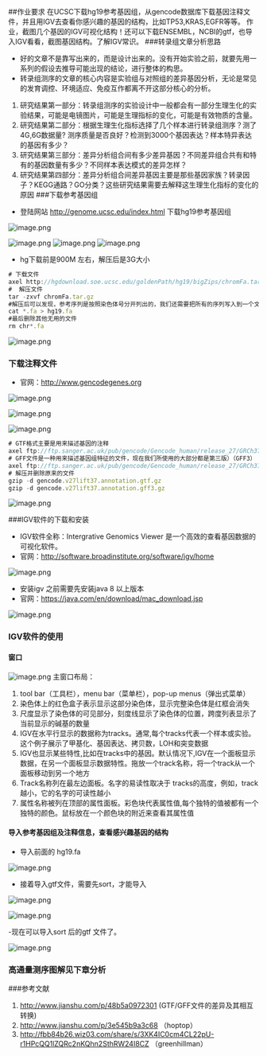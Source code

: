 ##作业要求
在UCSC下载hg19参考基因组，从gencode数据库下载基因注释文件，并且用IGV去查看你感兴趣的基因的结构，比如TP53,KRAS,EGFR等等。
作业，截图几个基因的IGV可视化结构！还可以下载ENSEMBL，NCBI的gtf，也导入IGV看看，截图基因结构。了解IGV常识。
###转录组文章分析思路
- 好的文章不是靠写出来的，而是设计出来的。没有开始实验之前，就要先用一系列的假设去推导可能出现的结论，进行整体的构思。
- 转录组测序的文章的核心内容是实验组与对照组的差异基因分析，无论是常见的发育调控、环境适应、免疫互作都离不开这部分核心的分析。
1. 研究结果第一部分：转录组测序的实验设计中一般都会有一部分生理生化的实验结果，可能是电镜图片，可能是生理指标的变化，可能是有效物质的含量。
2. 研究结果第二部分：根据生理生化指标选择了几个样本进行转录组测序？测了4G,6G数据量? 测序质量是否良好？检测到3000个基因表达？样本特异表达的基因有多少？
3. 研究结果第三部分：差异分析组合间有多少差异基因？不同差异组合共有和特有的基因数量有多少？不同样本表达模式的差异怎样？
4. 研究结果第四部分：差异分析组合间差异基因主要是那些基因家族？转录因子？KEGG通路？GO分类？这些研究结果需要去解释这生理生化指标的变化的原因
###下载参考基因组
- 登陆网站 http://genome.ucsc.edu/index.html 下载hg19参考基因组

![image.png](http://upload-images.jianshu.io/upload_images/6634703-8e0fa13985e21cb9.png?imageMogr2/auto-orient/strip%7CimageView2/2/w/1240)

![image.png](http://upload-images.jianshu.io/upload_images/6634703-7186b357e49d38f7.png?imageMogr2/auto-orient/strip%7CimageView2/2/w/1240)
![image.png](http://upload-images.jianshu.io/upload_images/6634703-05c1646ecb1ac804.png?imageMogr2/auto-orient/strip%7CimageView2/2/w/1240)
![image.png](http://upload-images.jianshu.io/upload_images/6634703-a2856bd2e9d1b54b.png?imageMogr2/auto-orient/strip%7CimageView2/2/w/1240)
- hg下载前是900M 左右，解压后是3G大小
```javascript
# 下载文件
axel http://hgdownload.soe.ucsc.edu/goldenPath/hg19/bigZips/chromFa.tar.gz
#  解压文件
tar -zxvf chromFa.tar.gz
#解压后可以发现，参考序列是按照染色体号分开列出的，我们还需要把所有的序列写入到一个文件中。
cat *.fa > hg19.fa
#最后删除其他无用的文件
rm chr*.fa
```
![image.png](http://upload-images.jianshu.io/upload_images/6634703-acb24565ba212b93.png?imageMogr2/auto-orient/strip%7CimageView2/2/w/1240)
### 下载注释文件
- 官网：http://www.gencodegenes.org

![image.png](http://upload-images.jianshu.io/upload_images/6634703-58bd46397638648f.png?imageMogr2/auto-orient/strip%7CimageView2/2/w/1240)

![image.png](http://upload-images.jianshu.io/upload_images/6634703-352de52401eba1dc.png?imageMogr2/auto-orient/strip%7CimageView2/2/w/1240)


![image.png](http://upload-images.jianshu.io/upload_images/6634703-cfbe0d2d0e99f851.png?imageMogr2/auto-orient/strip%7CimageView2/2/w/1240)
```javascript
# GTF格式主要是用来描述基因的注释
axel ftp://ftp.sanger.ac.uk/pub/gencode/Gencode_human/release_27/GRCh37_mapping/gencode.v27lift37.annotation.gtf.gz
# GFF文件是一种用来描述基因组特征的文件，现在我们所使用的大部分都是第三版）（GFF3）
axel ftp://ftp.sanger.ac.uk/pub/gencode/Gencode_human/release_27/GRCh37_mapping/gencode.v27lift37.annotation.gff3.gz
# 解压并删除原来的文件
gzip -d gencode.v27lift37.annotation.gtf.gz
gzip -d gencode.v27lift37.annotation.gff3.gz
```

![image.png](http://upload-images.jianshu.io/upload_images/6634703-28c040390ad706d8.png?imageMogr2/auto-orient/strip%7CimageView2/2/w/1240)

###IGV软件的下载和安装
- IGV软件全称：Intergrative Genomics Viewer 是一个高效的查看基因数据的可视化软件。
- 官网：http://software.broadinstitute.org/software/igv/home

![image.png](http://upload-images.jianshu.io/upload_images/6634703-1a5ca22e6f1e20ca.png?imageMogr2/auto-orient/strip%7CimageView2/2/w/1240)
- 安装igv 之前需要先安装java 8 以上版本
- 官网：https://java.com/en/download/mac_download.jsp

![image.png](http://upload-images.jianshu.io/upload_images/6634703-5f170402a5849cf8.png?imageMogr2/auto-orient/strip%7CimageView2/2/w/1240)
### IGV软件的使用
#### 窗口

![image.png](http://upload-images.jianshu.io/upload_images/6634703-a28453c530982e6c.png?imageMogr2/auto-orient/strip%7CimageView2/2/w/1240)
主窗口布局： 
1. tool bar（工具栏），menu bar（菜单栏），pop-up menus（弹出式菜单）
2. 染色体上的红色盒子表示显示这部分染色体，显示完整染色体是红框会消失
3. 尺度显示了染色体的可见部分，刻度线显示了染色体的位置，跨度列表显示了当前显示的碱基的数量 
4. IGV在水平行显示的数据称为tracks。通常,每个tracks代表一个样本或实验。这个例子展示了甲基化、基因表达、拷贝数，LOH和突变数据 
5. IGV也显示某些特性,比如在tracks中的基因。默认情况下,IGV在一个面板显示数据，在另一个面板显示数据特性。拖放一个track名称，将一个track从一个面板移动到另一个地方 
6. Track名称列在最左边面板。名字的易读性取决于 tracks的高度，例如，track越小，它的名字的可读性越小
7. 属性名称被列在顶部的属性面板。彩色块代表属性值,每个独特的值被都有一个独特的颜色。鼠标放在一个颜色块的附近来查看其属性值
#### 导入参考基因组及注释信息，查看感兴趣基因的结构
- 导入前面的 hg19.fa

![image.png](http://upload-images.jianshu.io/upload_images/6634703-4349b35c322dee2c.png?imageMogr2/auto-orient/strip%7CimageView2/2/w/1240)

- 接着导入gtf文件，需要先sort，才能导入

![image.png](http://upload-images.jianshu.io/upload_images/6634703-cbf9bfd9fb04334e.png?imageMogr2/auto-orient/strip%7CimageView2/2/w/1240)


![image.png](http://upload-images.jianshu.io/upload_images/6634703-4e2a902d55496843.png?imageMogr2/auto-orient/strip%7CimageView2/2/w/1240)

-现在可以导入sort 后的gtf 文件了。

![image.png](http://upload-images.jianshu.io/upload_images/6634703-28184bfa1a8adc7f.png?imageMogr2/auto-orient/strip%7CimageView2/2/w/1240)

### 高通量测序图解见下章分析
###参考文献
1. http://www.jianshu.com/p/48b5a0972301  (GTF/GFF文件的差异及其相互转换)
2. http://www.jianshu.com/p/3e545b9a3c68   （hoptop）
3. http://fbb84b26.wiz03.com/share/s/3XK4IC0cm4CL22pU-r1HPcQQ1lZQRc2nKQhn2SthRW24I8CZ  （greenhillman）
